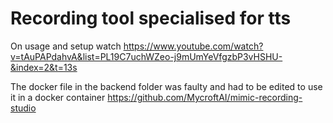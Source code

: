 # Recording tool specialised for tts 

On usage and setup watch https://www.youtube.com/watch?v=tAuPAPdahvA&list=PL19C7uchWZeo-j9mUmYeVfgzbP3vHSHU-&index=2&t=13s

The docker file in the backend folder was faulty and had to be edited to use it in a docker container
https://github.com/MycroftAI/mimic-recording-studio